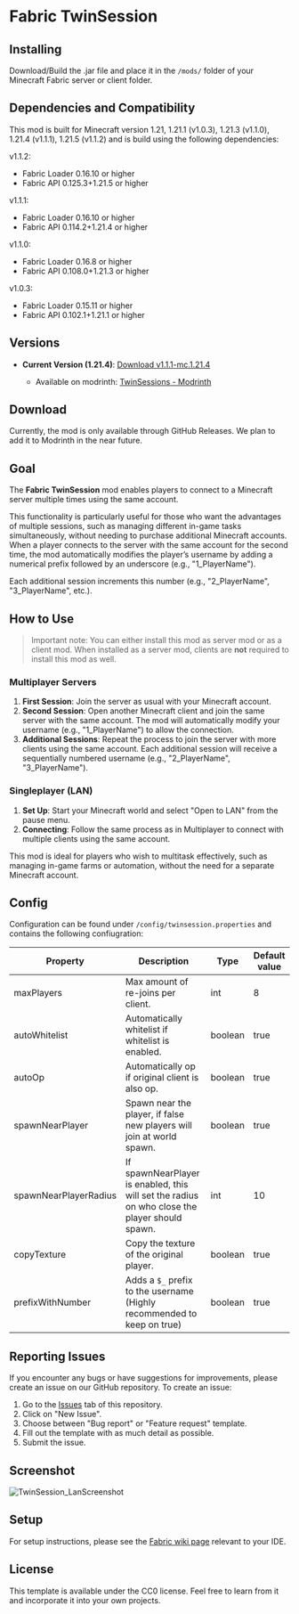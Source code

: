 # Fabric TwinSession

## Installing

Download/Build the .jar file and place it in the `/mods/` folder of your Minecraft Fabric server or client folder.


## Dependencies and Compatibility

This mod is built for Minecraft version 1.21, 1.21.1 (v1.0.3), 1.21.3 (v1.1.0), 1.21.4 (v1.1.1), 1.21.5 (v1.1.2) and is build using the following dependencies:

v1.1.2:
- Fabric Loader 0.16.10 or higher
- Fabric API 0.125.3+1.21.5 or higher

v1.1.1:
- Fabric Loader 0.16.10 or higher
- Fabric API 0.114.2+1.21.4 or higher

v1.1.0:
- Fabric Loader 0.16.8 or higher
- Fabric API 0.108.0+1.21.3 or higher

v1.0.3:
- Fabric Loader 0.15.11 or higher
- Fabric API 0.102.1+1.21.1 or higher

## Versions

- **Current Version (1.21.4)**: [Download v1.1.1-mc.1.21.4](https://github.com/TheMisterFish/Fabric_TwinSession/releases/tag/v1.1.1-mc.1.21.4)

    - Available on modrinth: [TwinSessions - Modrinth](https://modrinth.com/mod/twinsession)

## Download

Currently, the mod is only available through GitHub Releases. We plan to add it to Modrinth in the near future.

## Goal

The **Fabric TwinSession** mod enables players to connect to a Minecraft server multiple times using the same account. 

This functionality is particularly useful for those who want the advantages of multiple sessions, 
such as managing different in-game tasks simultaneously, without needing to purchase additional Minecraft accounts. 
When a player connects to the server with the same account for the second time, the mod automatically modifies the player’s username by 
adding a numerical prefix followed by an underscore (e.g., "1_PlayerName"). 

Each additional session increments this number (e.g., "2_PlayerName", "3_PlayerName", etc.).

## How to Use

> Important note: You can either install this mod as server mod or as a client mod. When installed as a server mod, clients are **not** required to install this mod as well.

### Multiplayer Servers
1. **First Session**: Join the server as usual with your Minecraft account.
2. **Second Session**: Open another Minecraft client and join the same server with the same account. The mod will automatically modify your username (e.g., "1_PlayerName") to allow the connection.
3. **Additional Sessions**: Repeat the process to join the server with more clients using the same account. Each additional session will receive a sequentially numbered username (e.g., "2_PlayerName", "3_PlayerName").

### Singleplayer (LAN)
1. **Set Up**: Start your Minecraft world and select "Open to LAN" from the pause menu.
2. **Connecting**: Follow the same process as in Multiplayer to connect with multiple clients using the same account.

This mod is ideal for players who wish to multitask effectively, such as managing in-game farms or automation, without the need for a separate Minecraft account.

## Config

Configuration can be found under `/config/twinsession.properties` and contains the following confiugration:

| Property              | Description                                                                                   | Type    | Default value |
|-----------------------|-----------------------------------------------------------------------------------------------|---------|---------------|
| maxPlayers            | Max amount of re-joins per client.                                                            | int     | 8             |
| autoWhitelist         | Automatically whitelist if whitelist is enabled.                                              | boolean | true          |
| autoOp                | Automatically op if original client is also op.                                               | boolean | true          |
| spawnNearPlayer       | Spawn near the player, if false new players will join at world spawn.                         | boolean | true          |
| spawnNearPlayerRadius | If spawnNearPlayer is enabled, this will set the radius on who close the player should spawn. | int     | 10            |
| copyTexture           | Copy the texture of the original player.                                                      | boolean | true          |
| prefixWithNumber      | Adds a `$_` prefix to the username (Highly recommended to keep on true)                       | boolean | true          |


## Reporting Issues

If you encounter any bugs or have suggestions for improvements, please create an issue on our GitHub repository. To create an issue:

1. Go to the [Issues](https://github.com/TheMisterFish/Fabric_TwinSession/issues) tab of this repository.
2. Click on "New Issue".
3. Choose between "Bug report" or "Feature request" template.
4. Fill out the template with as much detail as possible.
5. Submit the issue.

## Screenshot

![TwinSession_LanScreenshot](https://github.com/user-attachments/assets/dc5bb67f-4d5d-4246-8b4a-b2ef5922beea)

## Setup

For setup instructions, please see the [Fabric wiki page](https://fabricmc.net/wiki/tutorial:setup) relevant to your IDE.

## License

This template is available under the CC0 license. Feel free to learn from it and incorporate it into your own projects.
